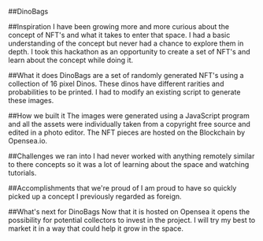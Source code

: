 ##DinoBags

##Inspiration
I have been growing more and more curious about the concept of NFT's and what it takes to enter that space. I had a basic understanding of the concept but never had a chance to explore them in depth. I took this hackathon as an opportunity to create a set of NFT's and learn about the concept while doing it.

##What it does
DinoBags are a set of randomly generated NFT's using a collection of 16 pixel Dinos. These dinos have different rarities and probabilities to be printed. I had to modify an existing script to generate these images.

##How we built it
The images were generated using a JavaScript program and all the assets were individually taken from a copyright free source and edited in a photo editor. The NFT pieces are hosted on the Blockchain by Opensea.io.

##Challenges we ran into
I had never worked with anything remotely similar to there concepts so it was a lot of learning about the space and watching tutorials.

##Accomplishments that we're proud of
I am proud to have so quickly picked up a concept I previously regarded as foreign.

##What's next for DinoBags
Now that it is hosted on Opensea it opens the possibility for potential collectors to invest in the project. I will try my best to market it in a way that could help it grow in the space.
